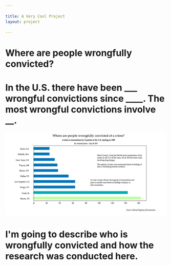 ```yaml
---

title: A Very Cool Project
layout: project

---
```


# Where are people wrongfully convicted?

# In the U.S. there have been ___ wrongful convictions since ____. The most wrongful convictions involve __. 

![](exonerationschart.png)

# I'm going to describe who is wrongfully convicted and how the research was conducted here. 

